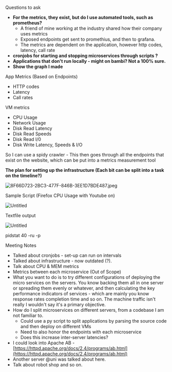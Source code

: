 Questions to ask 

- **For the metrics, they exist, but do I use automated tools, such as prometheus?**
    - A friend of mine working at the industry shared how their company uses metrics
    - Exposed endpoints get sent to promethius, and then to grafana.
    - The metrics are dependent on the application, however http codes, latency, call rate
- **cronjobs for starting and stopping microservices through scripts ?**
- **Applications that don't run locally - might on bambi? Not a 100% sure.**
- **Show the graph I made**

App Metrics (Based on Endpoints) 

- HTTP codes
- Latency
- Call rates

VM metrics 

- CPU Usage
- Network Usage
- Disk Read Latency
- Disk Read Speeds
- Disk Read I/0
- Disk Write Latency, Speeds & I/O

So I can use a spidy crawler - This then goes through all the endpoints that exist on the website, which can be put into a metrics measurement tool 

**The plan for setting up the infrastructure (Each bit can be split into a task on the timeline?)**

![8F66D723-2BC3-477F-846B-3EE1D7BDE487.jpeg](https://s3-us-west-2.amazonaws.com/secure.notion-static.com/bce10b13-6441-4097-8472-3bce13c5c727/8F66D723-2BC3-477F-846B-3EE1D7BDE487.jpeg)

Sample Script (Firefox CPU Usage with Youtube on) 

![Untitled](https://s3-us-west-2.amazonaws.com/secure.notion-static.com/533b1c81-4185-43dc-8ee0-a9dde2f2e64e/Untitled.png)

Textfile output 

![Untitled](https://s3-us-west-2.amazonaws.com/secure.notion-static.com/4d505022-e2d3-4674-8715-cba06b7e67a8/Untitled.png)

pidstat 40 -ru -p <pid>

Meeting Notes 

- Talked about cronjobs - set-up can run on intervals
- Talked about infrastructure - now outdated (?).
- Talk about CPU & MEM metrics
- Metrics between each microservice (Out of Scope)
- What you want to do is to try different configurations of deploying the micro services on the servers. You know backing them all in one server or spreading them evenly or whatever, and then calculating the key performance indicators of services - which are mainly you know response rates completion time and so on. The machine traffic isn't really I wouldn't say it's a primary objective.
- How do I split microservices on different servers, from a codebase I am not familiar to.
    - Could use a py script to split applications by parsing the source code and then deploy on different VMs
    - Need to also honor the endpoints with each microservice
    - Does this increase inter-server latencies?
- I could look into Apache AB - [https://httpd.apache.org/docs/2.4/programs/ab.html](https://httpd.apache.org/docs/2.4/programs/ab.html)
- Another server @uni was talked about here.
- Talk about robot shop and so on.